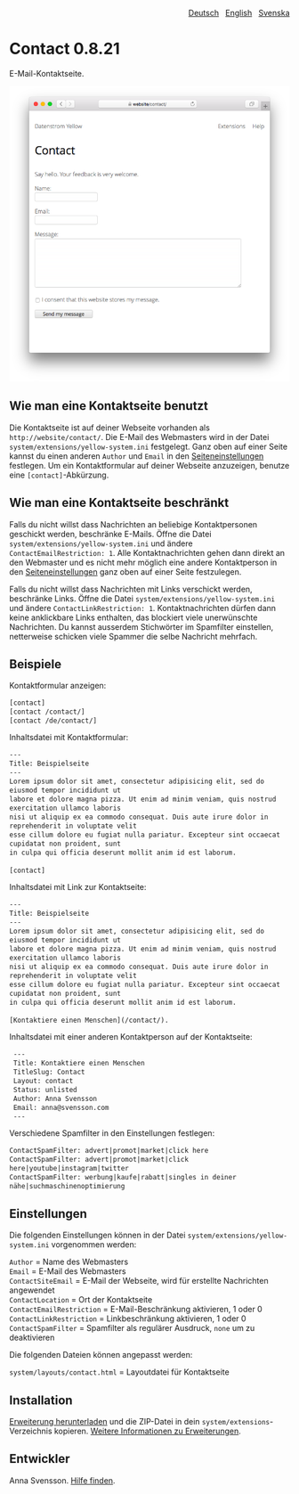 <p align="right"><a href="README-de.md">Deutsch</a> &nbsp; <a href="README.md">English</a> &nbsp; <a href="README-sv.md">Svenska</a></p>

# Contact 0.8.21

E-Mail-Kontaktseite.

<p align="center"><img src="contact-screenshot.png?raw=true" alt="Bildschirmfoto"></p>

## Wie man eine Kontaktseite benutzt

Die Kontaktseite ist auf deiner Webseite vorhanden als `http://website/contact/`. Die E-Mail des Webmasters wird in der Datei `system/extensions/yellow-system.ini` festgelegt. Ganz oben auf einer Seite kannst du einen anderen `Author` und `Email` in den [Seiteneinstellungen](https://github.com/annaesvensson/yellow-core/tree/main/README-de.md#einstellungen-seite) festlegen. Um ein Kontaktformular auf deiner Webseite anzuzeigen, benutze eine `[contact]`-Abkürzung.

## Wie man eine Kontaktseite beschränkt

Falls du nicht willst dass Nachrichten an beliebige Kontaktpersonen geschickt werden, beschränke E-Mails. Öffne die Datei `system/extensions/yellow-system.ini` und ändere `ContactEmailRestriction: 1`. Alle Kontaktnachrichten gehen dann direkt an den Webmaster und es nicht mehr möglich eine andere Kontaktperson in den [Seiteneinstellungen](https://github.com/annaesvensson/yellow-core/tree/main/README-de.md#einstellungen-seite) ganz oben auf einer Seite festzulegen.

Falls du nicht willst dass Nachrichten mit Links verschickt werden, beschränke Links. Öffne die Datei `system/extensions/yellow-system.ini` und ändere `ContactLinkRestriction: 1`. Kontaktnachrichten dürfen dann keine anklickbare Links enthalten, das blockiert viele unerwünschte Nachrichten. Du kannst ausserdem Stichwörter im Spamfilter einstellen, netterweise schicken viele Spammer die selbe Nachricht mehrfach.

## Beispiele

Kontaktformular anzeigen:

    [contact]
    [contact /contact/]
    [contact /de/contact/]

Inhaltsdatei mit Kontaktformular:

    ---
    Title: Beispielseite
    ---
    Lorem ipsum dolor sit amet, consectetur adipisicing elit, sed do eiusmod tempor incididunt ut 
    labore et dolore magna pizza. Ut enim ad minim veniam, quis nostrud exercitation ullamco laboris 
    nisi ut aliquip ex ea commodo consequat. Duis aute irure dolor in reprehenderit in voluptate velit 
    esse cillum dolore eu fugiat nulla pariatur. Excepteur sint occaecat cupidatat non proident, sunt 
    in culpa qui officia deserunt mollit anim id est laborum.

    [contact]

Inhaltsdatei mit Link zur Kontaktseite:

    ---
    Title: Beispielseite
    ---    
    Lorem ipsum dolor sit amet, consectetur adipisicing elit, sed do eiusmod tempor incididunt ut 
    labore et dolore magna pizza. Ut enim ad minim veniam, quis nostrud exercitation ullamco laboris 
    nisi ut aliquip ex ea commodo consequat. Duis aute irure dolor in reprehenderit in voluptate velit 
    esse cillum dolore eu fugiat nulla pariatur. Excepteur sint occaecat cupidatat non proident, sunt 
    in culpa qui officia deserunt mollit anim id est laborum.
    
    [Kontaktiere einen Menschen](/contact/).

Inhaltsdatei mit einer anderen Kontaktperson auf der Kontaktseite:

     ---
     Title: Kontaktiere einen Menschen
     TitleSlug: Contact
     Layout: contact
     Status: unlisted
     Author: Anna Svensson
     Email: anna@svensson.com
     ---

Verschiedene Spamfilter in den Einstellungen festlegen:

    ContactSpamFilter: advert|promot|market|click here
    ContactSpamFilter: advert|promot|market|click here|youtube|instagram|twitter
    ContactSpamFilter: werbung|kaufe|rabatt|singles in deiner nähe|suchmaschinenoptimierung

## Einstellungen

Die folgenden Einstellungen können in der Datei `system/extensions/yellow-system.ini` vorgenommen werden:

`Author` = Name des Webmasters  
`Email` = E-Mail des Webmasters  
`ContactSiteEmail` = E-Mail der Webseite, wird für erstellte Nachrichten angewendet  
`ContactLocation` = Ort der Kontaktseite  
`ContactEmailRestriction` = E-Mail-Beschränkung aktivieren, 1 oder 0  
`ContactLinkRestriction` = Linkbeschränkung aktivieren, 1 oder 0  
`ContactSpamFilter` = Spamfilter als regulärer Ausdruck, `none` um zu deaktivieren  

Die folgenden Dateien können angepasst werden:

`system/layouts/contact.html` = Layoutdatei für Kontaktseite  

## Installation

[Erweiterung herunterladen](https://github.com/annaesvensson/yellow-contact/archive/main.zip) und die ZIP-Datei in dein `system/extensions`-Verzeichnis kopieren. [Weitere Informationen zu Erweiterungen](https://github.com/annaesvensson/yellow-update/tree/main/README-de.md).

## Entwickler

Anna Svensson. [Hilfe finden](https://datenstrom.se/de/yellow/help/).
